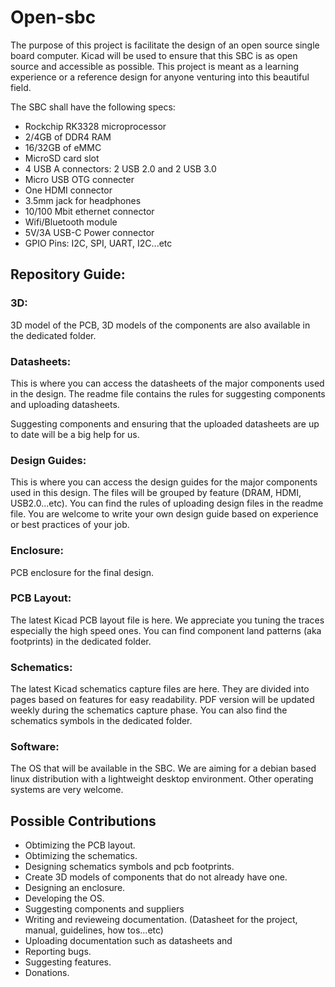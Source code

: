 # Open-sbc
The purpose of this project is facilitate the design of an open source single board computer. Kicad will be used to ensure that this SBC is as open source and accessible as possible. This project is meant as a learning experience or a reference design for anyone venturing into this beautiful field. 

The SBC shall have the following specs: 

- Rockchip RK3328 microprocessor
- 2/4GB of DDR4 RAM
- 16/32GB of eMMC
- MicroSD card slot
- 4 USB A connectors: 2 USB 2.0 and 2 USB 3.0
- Micro USB OTG connecter
- One HDMI connector
- 3.5mm jack for headphones
- 10/100 Mbit ethernet connector
- Wifi/Bluetooth module
- 5V/3A USB-C Power connector
- GPIO Pins: I2C, SPI, UART, I2C...etc

## Repository Guide:

### 3D:

3D model of the PCB, 3D models of the components are also available in the dedicated folder.

### Datasheets:

This is where you can access the datasheets of the major components used in the design. The readme file contains the rules for suggesting components and uploading datasheets. 

Suggesting components and ensuring that the uploaded datasheets are up to date will be a big help for us.

### Design Guides: 

This is where you can access the design guides for the major components used in this design. The files will be grouped  by feature (DRAM, HDMI, USB2.0...etc). You can find the rules of uploading design files in the readme file. You are welcome to write your own design guide based on experience or best practices of your job.

### Enclosure: 

PCB enclosure for the final design. 


### PCB Layout: 

The latest Kicad PCB layout file is here. We appreciate you tuning the traces especially the high speed ones. You can find component land patterns (aka footprints) in the dedicated folder.

### Schematics:

The latest Kicad schematics capture files are here. They are divided into pages based on features for easy readability. PDF version will be updated weekly during the schematics capture phase. You can also find the schematics symbols in the dedicated folder. 

### Software:

The OS that will be available in the SBC. We are aiming for a debian based linux distribution with a lightweight desktop environment. Other operating systems are very welcome.


## Possible Contributions 

- Obtimizing the PCB layout.
- Obtimizing the schematics.
- Designing schematics symbols and pcb footprints.
- Create 3D models of components that do not already have one. 
- Designing an enclosure.
- Developing the OS.
- Suggesting components and suppliers
- Writing and revieweing documentation. (Datasheet for the project, manual, guidelines, how tos...etc)
- Uploading documentation such as datasheets and 
- Reporting bugs.
- Suggesting features.
- Donations.
